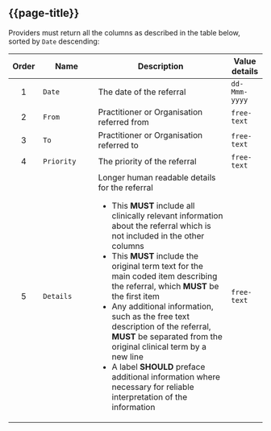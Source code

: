 ## {{page-title}}

Providers must return all the columns as described in the table below, sorted by `Date` descending:

<div>
<table>
<thead>
  <tr class="header">
	<th style="width:5%">Order</th>
	<th style="width:23%">Name</th>
	<th style="width:58%">Description</th>
	<th style="width:14%">Value details</th>
  </tr>
 </thead>
  <tr>
    <td style="text-align:center">1</td>
    <td><code>Date</code> <em class="fa fa-sort-desc" aria-hidden="true"></em></td>
    <td>The date of the referral</td>
    <td><code>dd-Mmm-yyyy</code></td>
  </tr> 
  <tr>
    <td style="text-align:center">2</td>
    <td><code>From</code></td>
    <td>Practitioner or Organisation referred from</td>
    <td><code>free-text</code></td>
  </tr>
  <tr>
    <td style="text-align:center">3</td>
    <td><code>To</code></td>
    <td>Practitioner or Organisation referred to </td>
    <td><code>free-text</code></td>
  </tr>
  <tr>
    <td style="text-align:center">4</td>
    <td><code>Priority</code></td>
    <td>The priority of the referral</td>
    <td><code>free-text</code></td>
  </tr>
  <tr>
    <td style="text-align:center">5</td>
    <td><code>Details</code></td>
    <td>Longer human readable details for the referral
		<ul>
			<li>This <strong>MUST</strong> include all clinically relevant information about the referral which is not included in the other columns</li>
			<li>This <strong>MUST</strong> include the original term text for the main coded item describing the referral, which <strong>MUST</strong> be the first item</li>
			<li>Any additional information, such as the free text description of the referral, <strong>MUST</strong> be separated from the original clinical term by a new line</li>
			<li>A label <strong>SHOULD</strong> preface additional information where necessary for reliable interpretation of the information</li>
		</ul>
	</td>
	<td><code>free-text</code></td>
  </tr>
</table>
</div>